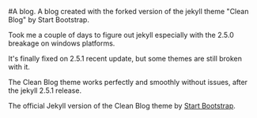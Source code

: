 #A blog.
A blog created with the forked version
of the jekyll theme "Clean Blog" by Start Bootstrap.


Took me a couple of days to figure out jekyll especially
with the 2.5.0 breakage on windows platforms.

It's finally fixed on 2.5.1 recent update, but some themes are still broken with it.

The Clean Blog theme works perfectly and smoothly without issues, after the jekyll 2.5.1 release.

The official Jekyll version of the Clean Blog theme by [Start Bootstrap](http://startbootstrap.com/).

